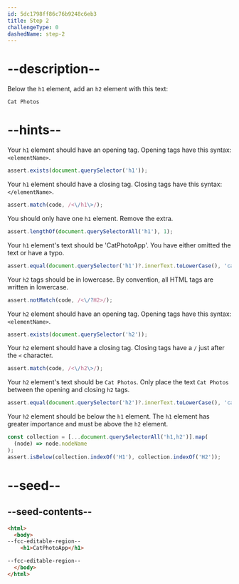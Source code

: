 ```yaml
---
id: 5dc1798ff86c76b9248c6eb3
title: Step 2
challengeType: 0
dashedName: step-2
---
```


# --description--

Below the `h1` element, add an `h2` element with this text:

`Cat Photos`

# --hints--

Your `h1` element should have an opening tag. Opening tags have this syntax: `<elementName>`.

```js
assert.exists(document.querySelector('h1'));
```

Your `h1` element should have a closing tag. Closing tags have this syntax: `</elementName>`.

```js
assert.match(code, /<\/h1\>/);
```

You should only have one `h1` element. Remove the extra.

```js
assert.lengthOf(document.querySelectorAll('h1'), 1);
```

Your `h1` element's text should be 'CatPhotoApp'. You have either omitted the text or have a typo.

```js
assert.equal(document.querySelector('h1')?.innerText.toLowerCase(), 'catphotoapp');
```

Your `h2` tags should be in lowercase. By convention, all HTML tags are written in lowercase.

```js
assert.notMatch(code, /<\/?H2>/);
```

Your `h2` element should have an opening tag. Opening tags have this syntax: `<elementName>`.

```js
assert.exists(document.querySelector('h2'));
```

Your `h2` element should have a closing tag. Closing tags have a `/` just after the `<` character.

```js
assert.match(code, /<\/h2\>/);
```

Your `h2` element's text should be `Cat Photos`. Only place the text `Cat Photos` between the opening and closing `h2` tags.

```js
assert.equal(document.querySelector('h2')?.innerText.toLowerCase(), 'cat photos');
```

Your `h2` element should be below the `h1` element. The `h1` element has greater importance and must be above the `h2` element.

```js
const collection = [...document.querySelectorAll('h1,h2')].map(
  (node) => node.nodeName
);
assert.isBelow(collection.indexOf('H1'), collection.indexOf('H2'));
```

# --seed--

## --seed-contents--

```html
<html>
  <body>
--fcc-editable-region--
    <h1>CatPhotoApp</h1>

--fcc-editable-region--
  </body>
</html>
```
